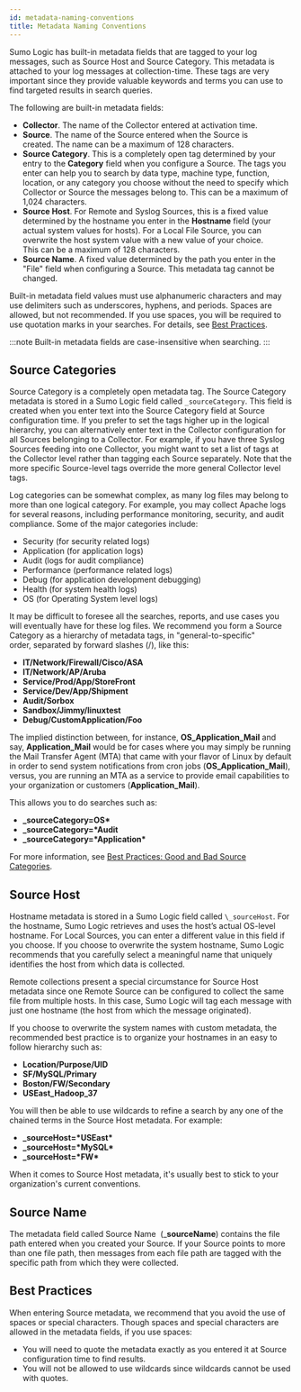 ```yaml
---
id: metadata-naming-conventions
title: Metadata Naming Conventions
---
```




Sumo Logic has built-in metadata fields that are tagged to your log messages, such as Source Host and Source Category. This metadata is attached to your log messages at collection-time. These tags are very important since they provide valuable keywords and terms you can use to find targeted results in search queries. 

The following are built-in metadata fields:

 * **Collector**. The name of the Collector entered at activation time.
 * **Source**. The name of the Source entered when the Source is created. The name can be a maximum of 128 characters.
 * **Source Category**. This is a completely open tag determined by your entry to the **Category** field when you configure a Source. The tags you enter can help you to search by data type, machine type, function, location, or any category you choose without the need to specify which Collector or Source the messages belong to. This can be a maximum of 1,024 characters.
 * **Source Host**. For Remote and Syslog Sources, this is a fixed value determined by the hostname you enter in the **Hostname** field (your actual system values for hosts). For a Local File Source, you can overwrite the host system value with a new value of your choice. This can be a maximum of 128 characters.
 * **Source Name**. A fixed value determined by the path you enter in the "File" field when configuring a Source. This metadata tag cannot be changed.

Built-in metadata field values must use alphanumeric characters and may use delimiters such as underscores, hyphens, and periods. Spaces are allowed, but not recommended. If you use spaces, you will be required to use quotation marks in your searches. For details, see [Best Practices](#best-practices). 

:::note
Built-in metadata fields are case-insensitive when searching.
:::

## Source Categories

Source Category is a completely open metadata tag. The Source Category metadata is stored in a Sumo Logic field called `_sourceCategory`. This field is created when you enter text into the Source Category field at Source configuration time. If you prefer to set the tags higher up in the logical hierarchy, you can alternatively enter text in the Collector configuration for all Sources belonging to a Collector. For example, if you have three Syslog Sources feeding into one Collector, you might want to set a list of tags at the Collector level rather than tagging each Source separately. Note that the more specific Source-level tags override the more general Collector level tags. 

Log categories can be somewhat complex, as many log files may belong to more than one logical category. For example, you may collect Apache logs for several reasons, including performance monitoring, security, and audit compliance. Some of the major categories include:

 * Security (for security related logs)
 * Application (for application logs)
 * Audit (logs for audit compliance)
 * Performance (performance related logs)
 * Debug (for application development debugging)
 * Health (for system health logs)
 * OS (for Operating System level logs)

It may be difficult to foresee all the searches, reports, and use cases you will eventually have for these log files. We recommend you form a Source Category as a hierarchy of metadata tags, in "general-to-specific" order, separated by forward slashes (/), like this:

 * **IT/Network/Firewall/Cisco/ASA**
 * **IT/Network/AP/Aruba**
 * **Service/Prod/App/StoreFront**
 * **Service/Dev/App/Shipment**
 * **Audit/Sorbox**
 * **Sandbox/Jimmy/linuxtest**
 * **Debug/CustomApplication/Foo**

The implied distinction between, for instance, **OS_Application_Mail** and say, **Application_Mail** would be for cases where you may simply be running the Mail Transfer Agent (MTA) that came with your flavor of Linux by default in order to send system notifications from cron jobs (**OS_Application_Mail**), versus, you are running an MTA as a service to provide email capabilities to your organization or customers (**Application_Mail**).

This allows you to do searches such as:

 * **\_sourceCategory=OS\***
 * **\_sourceCategory=\*Audit**
 * **\_sourceCategory=\*Application\***

For more information, see [Best Practices: Good and Bad Source Categories](/docs/send-data/best-practices). 

## Source Host

Hostname metadata is stored in a Sumo Logic field called `\_sourceHost`. For the hostname, Sumo Logic retrieves and uses the host’s actual OS-level hostname. For Local Sources, you can enter a different value in this field if you choose. If you choose to overwrite the system hostname, Sumo Logic recommends that you carefully select a meaningful name that uniquely identifies the host from which data is collected. 

Remote collections present a special circumstance for Source Host metadata since one Remote Source can be configured to collect the same file from multiple hosts. In this case, Sumo Logic will tag each message with just one hostname (the host from which the message originated).

If you choose to overwrite the system names with custom metadata, the recommended best practice is to organize your hostnames in an easy to follow hierarchy such as:

 * **Location/Purpose/UID**
 * **SF/MySQL/Primary**
 * **Boston/FW/Secondary**
 * **USEast_Hadoop_37**

You will then be able to use wildcards to refine a search by any one of the chained terms in the Source Host metadata. For example:

 * **\_sourceHost=\*USEast\***
 * **\_sourceHost=\*MySQL\***
 * **\_sourceHost=\*FW\***

When it comes to Source Host metadata, it's usually best to stick to your organization's current conventions. 

## Source Name

The metadata field called Source Name  (\_**sourceName**) contains the file path entered when you created your Source. If your Source points to more than one file path, then messages from each file path are tagged with the specific path from which they were collected.

## Best Practices

When entering Source metadata, we recommend that you avoid the use of spaces or special characters. Though spaces and special characters are allowed in the metadata fields, if you use spaces:

 * You will need to quote the metadata exactly as you entered it at Source configuration time to find results.
 * You will not be allowed to use wildcards since wildcards cannot be used with quotes.
